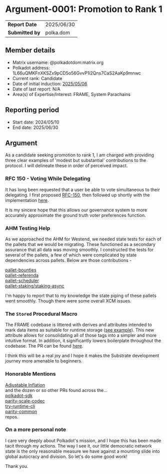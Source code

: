 # Argument-0001: Promotion to Rank 1

|                 |                                                                                             |
| --------------- | ------------------------------------------------------------------------------------------- |
| **Report Date** | 2025/06/30                                                             |
| **Submitted by**| polka.dom                                                                        |


## Member details

- Matrix username: @polkadotdom:matrix.org
- Polkadot address: 1L66uQMKFnXKSZx9pCD5o56GvvP1i2Qns7CaS2AaKp9mnwc
- Current rank: Candidate
- Date of initial induction: [2025/05/06](https://collectives.statescan.io/#/extrinsics/6306997-2)
- Date of last report: N/A
- Area(s) of Expertise/Interest: FRAME, System Parachains


## Reporting period

- Start date: 2024/05/10
- End date: 2025/06/30


## Argument

As a candidate seeking promotion to rank 1, I am charged with providing three clear examples of 'modest but substantial' contributions to the protocol. I will delineate these in order of perceived impact.

### RFC 150 - Voting While Delegating
It has long been requested that a user be able to vote simultaneous to their delegating. I first proposed [RFC-150](https://github.com/PolkadotDom/RFCs/blob/dom/voting-while-delegating/text/0150-voting-while-delegating.md), then followed up shortly with the implementation [here](https://github.com/paritytech/polkadot-sdk/pull/9026).

It is my sincere hope that this allows our governance system to more accurately approximate the ground truth voter preferences function.

### AHM Testing Help

As we approached the AHM for Westend, we needed state tests for each of the pallets that we would be migrating. These functioned as a secondary assurance that all data was moving smoothly. I constructed the tests for several of the pallets, a few of which were complicated by state dependencies across pallets. Below are those contributions -

[pallet-bounties](https://github.com/polkadot-fellows/runtimes/pull/669)  
[pallet-referenda](https://github.com/polkadot-fellows/runtimes/pull/672)  
[pallet-scheduler](https://github.com/polkadot-fellows/runtimes/pull/680)  
[pallet-staking/staking-async](https://github.com/polkadot-fellows/runtimes/pull/727)

I'm happy to report that to my knowledge the state piping of these pallets went smoothly. Though there were some overall XCM issues.

### The `Stored` Procedural Macro

The FRAME codebase is littered with derives and attributes intended to mark data items as suitable for runtime storage ([see example](https://github.com/paritytech/polkadot-sdk/blob/master/substrate/frame/conviction-voting/src/vote.rs#L239-L255)). This new attribute allows for consolidating all of those tags into a simpler and more intuitive format. In addition, it significantly lowers boilerplate throughout the codebase. The PR can be found [here](https://github.com/paritytech/polkadot-sdk/pull/8032).

I think this will be a real joy and I hope it makes the Substrate development journey more amenable to beginners.

### Honorable Mentions
[Adjustable Inflation](https://github.com/polkadot-fellows/runtimes/pull/732)  
and the dozen or so other PRs found across the...  
[polkadot-sdk](https://github.com/paritytech/polkadot-sdk/issues?q=author%3Apolkadotdom)  
[parity-scale-codec](https://github.com/paritytech/parity-scale-codec/pulls?q=author%3Apolkadotdom+)  
[try-runtime-cli](https://github.com/paritytech/try-runtime-cli/pulls?q=author%3Apolkadotdom+)  
[parity-common](https://github.com/paritytech/parity-common/pulls?q=author%3Apolkadotdom+)  
repos.

### On a more personal note

I care very deeply about Polkadot's mission, and I hope this has been made tacit through my actions. The way I see it, our little democratic network state is the only reasonable measure we have against a mounting slide into global autocracy and division. So let's do some good work!

Thank you.